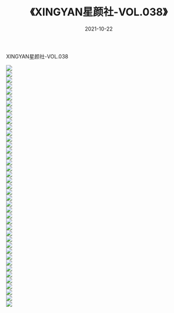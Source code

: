 ﻿---
layout: post
title:  《XINGYAN星颜社-VOL.038》
date:   2021-10-22
img: http://img.660000.xyz/Sharelink/网络美图/2021/XINGYAN星颜社-VOL.038/000.jpg
categories: [美女, 清纯, 唯美]
---

XINGYAN星颜社-VOL.038

  ![](http://img.660000.xyz/Sharelink/网络美图/2021/XINGYAN星颜社-VOL.038/001.jpg) <br> ![](http://img.660000.xyz/Sharelink/网络美图/2021/XINGYAN星颜社-VOL.038/002.jpg) <br> ![](http://img.660000.xyz/Sharelink/网络美图/2021/XINGYAN星颜社-VOL.038/003.jpg) <br> ![](http://img.660000.xyz/Sharelink/网络美图/2021/XINGYAN星颜社-VOL.038/004.jpg) <br> ![](http://img.660000.xyz/Sharelink/网络美图/2021/XINGYAN星颜社-VOL.038/005.jpg) <br> ![](http://img.660000.xyz/Sharelink/网络美图/2021/XINGYAN星颜社-VOL.038/006.jpg) <br> ![](http://img.660000.xyz/Sharelink/网络美图/2021/XINGYAN星颜社-VOL.038/007.jpg) <br> ![](http://img.660000.xyz/Sharelink/网络美图/2021/XINGYAN星颜社-VOL.038/008.jpg) <br> ![](http://img.660000.xyz/Sharelink/网络美图/2021/XINGYAN星颜社-VOL.038/009.jpg) <br> ![](http://img.660000.xyz/Sharelink/网络美图/2021/XINGYAN星颜社-VOL.038/010.jpg) <br> ![](http://img.660000.xyz/Sharelink/网络美图/2021/XINGYAN星颜社-VOL.038/011.jpg) <br> ![](http://img.660000.xyz/Sharelink/网络美图/2021/XINGYAN星颜社-VOL.038/012.jpg) <br> ![](http://img.660000.xyz/Sharelink/网络美图/2021/XINGYAN星颜社-VOL.038/013.jpg) <br> ![](http://img.660000.xyz/Sharelink/网络美图/2021/XINGYAN星颜社-VOL.038/014.jpg) <br> ![](http://img.660000.xyz/Sharelink/网络美图/2021/XINGYAN星颜社-VOL.038/015.jpg) <br> ![](http://img.660000.xyz/Sharelink/网络美图/2021/XINGYAN星颜社-VOL.038/016.jpg) <br> ![](http://img.660000.xyz/Sharelink/网络美图/2021/XINGYAN星颜社-VOL.038/017.jpg) <br> ![](http://img.660000.xyz/Sharelink/网络美图/2021/XINGYAN星颜社-VOL.038/018.jpg) <br> ![](http://img.660000.xyz/Sharelink/网络美图/2021/XINGYAN星颜社-VOL.038/019.jpg) <br> ![](http://img.660000.xyz/Sharelink/网络美图/2021/XINGYAN星颜社-VOL.038/020.jpg) <br> ![](http://img.660000.xyz/Sharelink/网络美图/2021/XINGYAN星颜社-VOL.038/021.jpg) <br> ![](http://img.660000.xyz/Sharelink/网络美图/2021/XINGYAN星颜社-VOL.038/022.jpg) <br> ![](http://img.660000.xyz/Sharelink/网络美图/2021/XINGYAN星颜社-VOL.038/023.jpg) <br> ![](http://img.660000.xyz/Sharelink/网络美图/2021/XINGYAN星颜社-VOL.038/024.jpg) <br> ![](http://img.660000.xyz/Sharelink/网络美图/2021/XINGYAN星颜社-VOL.038/025.jpg) <br> ![](http://img.660000.xyz/Sharelink/网络美图/2021/XINGYAN星颜社-VOL.038/026.jpg) <br> ![](http://img.660000.xyz/Sharelink/网络美图/2021/XINGYAN星颜社-VOL.038/027.jpg) <br> ![](http://img.660000.xyz/Sharelink/网络美图/2021/XINGYAN星颜社-VOL.038/028.jpg) <br> ![](http://img.660000.xyz/Sharelink/网络美图/2021/XINGYAN星颜社-VOL.038/029.jpg) <br> ![](http://img.660000.xyz/Sharelink/网络美图/2021/XINGYAN星颜社-VOL.038/030.jpg) <br> ![](http://img.660000.xyz/Sharelink/网络美图/2021/XINGYAN星颜社-VOL.038/031.jpg) <br> ![](http://img.660000.xyz/Sharelink/网络美图/2021/XINGYAN星颜社-VOL.038/032.jpg) <br> ![](http://img.660000.xyz/Sharelink/网络美图/2021/XINGYAN星颜社-VOL.038/033.jpg) <br> ![](http://img.660000.xyz/Sharelink/网络美图/2021/XINGYAN星颜社-VOL.038/034.jpg) <br> ![](http://img.660000.xyz/Sharelink/网络美图/2021/XINGYAN星颜社-VOL.038/035.jpg) <br> ![](http://img.660000.xyz/Sharelink/网络美图/2021/XINGYAN星颜社-VOL.038/036.jpg) <br> ![](http://img.660000.xyz/Sharelink/网络美图/2021/XINGYAN星颜社-VOL.038/037.jpg) <br> ![](http://img.660000.xyz/Sharelink/网络美图/2021/XINGYAN星颜社-VOL.038/038.jpg) <br> ![](http://img.660000.xyz/Sharelink/网络美图/2021/XINGYAN星颜社-VOL.038/039.jpg) <br> ![](http://img.660000.xyz/Sharelink/网络美图/2021/XINGYAN星颜社-VOL.038/040.jpg) <br> ![](http://img.660000.xyz/Sharelink/网络美图/2021/XINGYAN星颜社-VOL.038/041.jpg) <br>